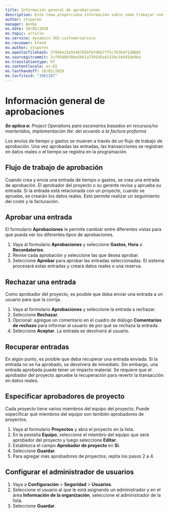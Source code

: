 ```yaml
---
title: Información general de aprobaciones
description: Este tema proporciona información sobre cómo trabajar con aprobaciones en Project Operations.
author: stsporen
manager: Annbe
ms.date: 10/05/2020
ms.topic: article
ms.service: dynamics-365-customerservice
ms.reviewer: kfend
ms.author: stsporen
ms.openlocfilehash: 37994422e9146765076fdbb77f5c763b4f1d0802
ms.sourcegitcommit: 2cf93d8bf0be5b61a739195a41334c34d910e9ba
ms.translationtype: HT
ms.contentlocale: es-ES
ms.lasthandoff: 10/05/2020
ms.locfileid: "3961187"
---
```

# <a name="approvals-overview"></a>Información general de aprobaciones

_**Se aplica a:** Project Operations para escenarios basados en recursos/no mantenidos, implementación lite: del acuerdo a la factura proforma_

Los envíos de tiempo y gastos se mueven a través de un flujo de trabajo de aprobación. Una vez aprobadas las entradas, las transacciones se registran en datos reales o el tiempo se registra en la programación.

## <a name="approvals-workflow"></a>Flujo de trabajo de aprobación
Cuando crea y envía una entrada de tiempo o gastos, se crea una entrada de aprobación. El aprobador del proyecto o su gerente revisa y aprueba su entrada. Si la entrada está relacionada con un proyecto, cuando se apruebe, se crearán los datos reales. Esto permite realizar un seguimiento del coste y la facturación. 

## <a name="approve-an-entry"></a>Aprobar una entrada
El formulario **Aprobaciones** le permite cambiar entre diferentes vistas para que pueda ver los diferentes tipos de aprobaciones.
  
1. Vaya al formulario **Aprobaciones** y seleccione **Gastos**, **Hora** o **Recordatorios**.
2. Revise cada aprobación y seleccione las que desea aprobar.
3. Seleccione **Aprobar** para aprobar las entradas seleccionadas.
El sistema procesará estas entradas y creará datos reales o una reserva.

## <a name="reject-an-entry"></a>Rechazar una entrada
Como aprobador del proyecto, es posible que deba enviar una entrada a un usuario para que la corrija.
  
1. Vaya al formulario **Aprobaciones** y seleccione la entrada a rechazar. 
2. Seleccione **Rechazar**.
3. Opcional: agregue un comentario en el cuadro de diálogo **Comentarios de rechazo** para informar al usuario de por qué se rechaza la entrada.
4. Seleccione **Aceptar**. La entrada se devolverá al usuario.
  
## <a name="recall-entries"></a>Recuperar entradas
En algún punto, es posible que deba recuperar una entrada enviada. Si la entrada no se ha aprobado, se devolverá de inmediato. Sin embargo, una entrada aprobada puede tener un impacto material. Se requiere que el aprobador del proyecto apruebe la recuperación para revertir la transacción en datos reales.

## <a name="specify-project-approvers"></a>Especificar aprobadores de proyecto
Cada proyecto tiene varios miembros del equipo del proyecto. Puede especificar qué miembros del equipo son también aprobadores de proyectos.

1. Vaya al formulario **Proyectos** y abra el proyecto en la lista.
2. En la pestaña **Equipo**, seleccione el miembro del equipo que será aprobador del proyecto y luego seleccione **Editar**.
3. Establezca el campo **Aprobador de proyecto** en **Sí**.
4. Seleccione **Guardar**.
5. Para agregar más aprobadores de proyectos, repita los pasos 2 a 4.

## <a name="configure-the-users-manager"></a>Configurar el administrador de usuarios

1. Vaya a **Configuración** > **Seguridad** > **Usuarios**.
2. Seleccione el usuario al que le está asignando un administrador y en el área **Información de la organización**, seleccione el administrador de la lista. 
3. Seleccione **Guardar**.



